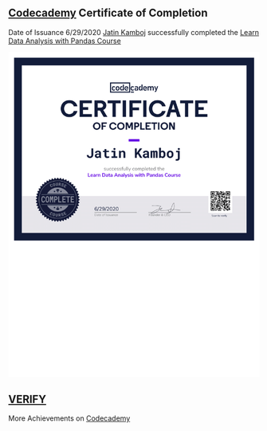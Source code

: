 ## [Codecademy](https://www.codecademy.com/) Certificate of Completion

Date of Issuance 6/29/2020 [Jatin Kamboj](https://www.codecademy.com/profiles/MJK618) successfully completed the [
Learn Data Analysis with Pandas Course](https://www.codecademy.com/learn/data-processing-pandas)

![Certificate-Image](https://github.com/MJK618/Licenses-Certifications/blob/master/Courses/Learn%20Data%20Analysis%20with%20Pandas%20Course/Learn%20Data%20Analysis%20with%20Pandas%20Course-1.png)

## [VERIFY](https://www.codecademy.com/profiles/MJK618/certificates/95dd3ed417d7d6c449afffc6401b310a)

More Achievements on [Codecademy](https://www.codecademy.com/users/MJK618/achievements) 
